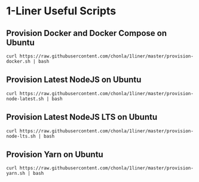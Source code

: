 # 1-Liner Useful Scripts

## Provision Docker and Docker Compose on Ubuntu

```
curl https://raw.githubusercontent.com/chonla/1liner/master/provision-docker.sh | bash
```

## Provision Latest NodeJS on Ubuntu

```
curl https://raw.githubusercontent.com/chonla/1liner/master/provision-node-latest.sh | bash
```

## Provision Latest NodeJS LTS on Ubuntu

```
curl https://raw.githubusercontent.com/chonla/1liner/master/provision-node-lts.sh | bash
```

## Provision Yarn on Ubuntu

```
curl https://raw.githubusercontent.com/chonla/1liner/master/provision-yarn.sh | bash
```

